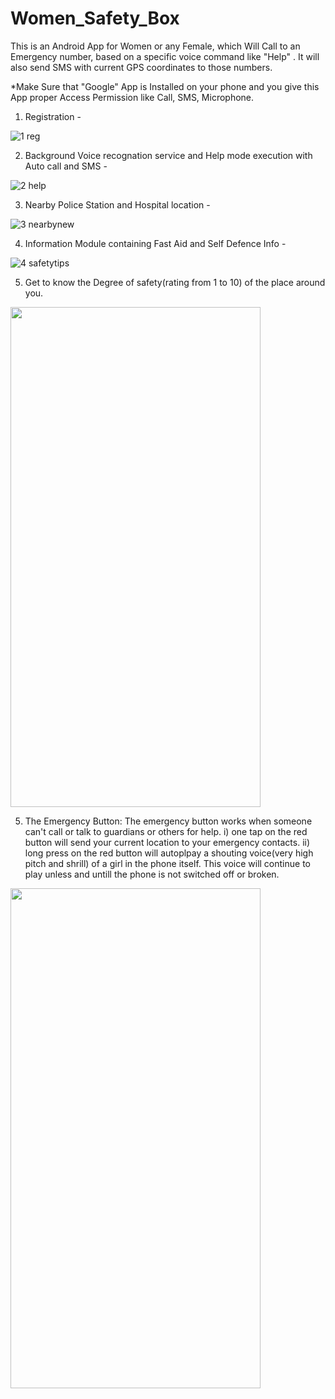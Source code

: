 # Women_Safety_Box
This is an Android App for Women or any Female, which Will Call to an Emergency number, based on a specific voice command like "Help" . It will also send SMS with current GPS coordinates to those numbers.

*Make Sure that "Google" App is Installed on your phone and you give this App proper Access Permission like Call, SMS, Microphone.

1. Registration - 

![1 reg](https://user-images.githubusercontent.com/15268903/44601093-3d313680-a7fd-11e8-9e94-ba3b77d0dfc3.gif)

2. Background Voice recognation service and Help mode execution with Auto call and SMS - 

![2 help](https://user-images.githubusercontent.com/15268903/44601241-ab75f900-a7fd-11e8-92a9-28bbce9630ca.gif)

3. Nearby Police Station and Hospital location - 


![3 nearbynew](https://user-images.githubusercontent.com/15268903/44601629-e9bfe800-a7fe-11e8-80f5-bbe24faf4e4f.gif)

4. Information Module containing Fast Aid and Self Defence Info - 

![4 safetytips](https://user-images.githubusercontent.com/15268903/44601775-65219980-a7ff-11e8-93c2-547ecff322ee.gif)

5. Get to know the Degree of safety(rating from 1 to 10) of the place around you.

<img src="https://github.com/shivamkumard107/B-safe/blob/master/app/src/main/res/drawable/is_place_safe.jpg" width="400" height="800"/>

5. The Emergency Button: The emergency button works when someone can't call or talk to guardians or others for help.
           i) one tap on the red button will send your current location to your emergency contacts.
           ii) long press on the red button will autoplpay a shouting voice(very high pitch and shrill) of a girl in the phone itself. This                voice will continue to play unless and untill the phone is not switched off or broken.

<img src="https://github.com/shivamkumard107/B-safe/blob/addingImageInReadme/app/src/main/res/drawable/emergency_button.jpg" width="400" height="800"/>
